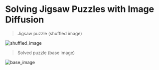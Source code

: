 # Solving Jigsaw Puzzles with Image Diffusion

> Jigsaw puzzle (shuffled image)

![shuffled_image](../datasets/oxford_pets/shuffled_images/Abyssinian_1.jpg)

> Solved puzzle (base image)

![base_image](../datasets/oxford_pets/base_images/Abyssinian_1.jpg)
